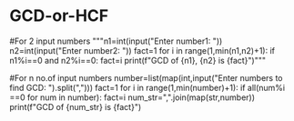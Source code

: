 # GCD-or-HCF
#For 2 input numbers
"""n1=int(input("Enter number1: "))
n2=int(input("Enter number2: "))
fact=1
for i in range(1,min(n1,n2)+1):
    if n1%i==0 and n2%i==0:
        fact=i
print(f"GCD of {n1}, {n2} is {fact}")"""


#For n no.of input numbers
number=list(map(int,input("Enter numbers to find GCD: ").split(",")))
fact=1
for i in range(1,min(number)+1):
    if all(num%i ==0 for num in number):
        fact=i
num_str=",".join(map(str,number))
print(f"GCD of {num_str} is {fact}")
